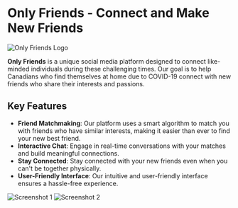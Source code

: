 # Only Friends - Connect and Make New Friends
![Only Friends Logo](https://user-images.githubusercontent.com/69078293/152050302-751fdf74-df77-4075-a5a0-7127869b84db.png)

**Only Friends** is a unique social media platform designed to connect like-minded individuals during these challenging times. Our goal is to help Canadians who find themselves at home due to COVID-19 connect with new friends who share their interests and passions.

## Key Features
- **Friend Matchmaking**: Our platform uses a smart algorithm to match you with friends who have similar interests, making it easier than ever to find your new best friend.
- **Interactive Chat**: Engage in real-time conversations with your matches and build meaningful connections.
- **Stay Connected**: Stay connected with your new friends even when you can't be together physically.
- **User-Friendly Interface**: Our intuitive and user-friendly interface ensures a hassle-free experience.

![Screenshot 1](https://user-images.githubusercontent.com/69078293/152050303-c90c49a4-96ff-4e32-abe8-941688e4eadf.png)
![Screenshot 2](https://user-images.githubusercontent.com/69078293/152050301-b71e2803-c8e5-4eb8-b572-124b10b7fd43.png)

